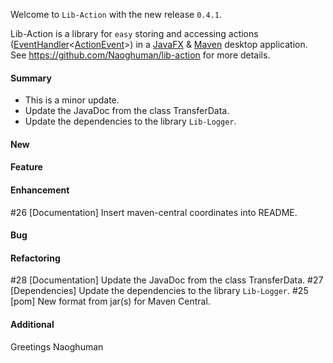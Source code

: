 Welcome to `Lib-Action` with the new release `0.4.1`.

Lib-Action is a library for `easy` storing and accessing actions ([EventHandler]&lt;[ActionEvent]&gt;) 
in a [JavaFX] &amp; [Maven] desktop application. See https://github.com/Naoghuman/lib-action 
for more details.



#### Summary
* This is a minor update.
* Update the JavaDoc from the class TransferData.
* Update the dependencies to the library `Lib-Logger`.



#### New



#### Feature



#### Enhancement
#26 [Documentation] Insert maven-central coordinates into README.



#### Bug



#### Refactoring
#28 [Documentation] Update the JavaDoc from the class TransferData.
#27 [Dependencies] Update the dependencies to the library `Lib-Logger`.
#25 [pom] New format from jar(s) for Maven Central.



#### Additional



Greetings
Naoghuman



[//]: # (Issues which will be integrated in this release)



[//]: # (Links)
[ActionEvent]:http://docs.oracle.com/javase/8/javafx/api/javafx/event/ActionEvent.html
[EventHandler]:http://docs.oracle.com/javase/8/javafx/api/javafx/event/EventHandler.html
[JavaFX]:http://docs.oracle.com/javase/8/javase-clienttechnologies.htm
[Maven]:http://maven.apache.org/
